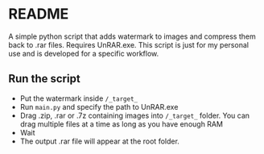 # README
A simple python script that adds watermark to images and compress them back to .rar files. Requires UnRAR.exe.
This script is just for my personal use and is developed for a specific workflow.

## Run the script
- Put the watermark inside `/_target_`
- Run `main.py` and specify the path to UnRAR.exe
- Drag .zip, .rar or .7z containing images into `/_target_` folder. You can drag multiple files at a time as long as you have enough RAM
- Wait
- The output .rar file will appear at the root folder.

